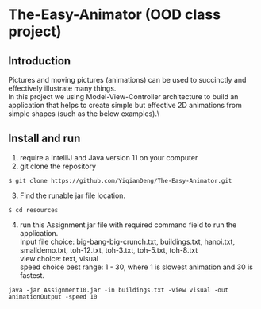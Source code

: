 # The-Easy-Animator (OOD class project)

## Introduction
Pictures and moving pictures (animations) can be used to succinctly and effectively illustrate many things.\
In this project we using Model-View-Controller architecture to build an application that helps to create simple but effective 2D animations from simple shapes (such as the below examples).\



## Install and run
1. require a IntelliJ and Java version 11 on your computer
2. git clone the repository
  ```
  $ git clone https://github.com/YiqianDeng/The-Easy-Animator.git
  ```
3. Find the runable jar file location.
  ```
  $ cd resources
  ```
4. run this Assignment.jar file with required command field to run the application. \
Input file choice: big-bang-big-crunch.txt, buildings.txt, hanoi.txt, smalldemo.txt, toh-12.txt, toh-3.txt, toh-5.txt, toh-8.txt\
view choice: text, visual\
speed choice best range: 1 - 30, where 1 is slowest animation and 30 is fastest.

  ```
  java -jar Assignment10.jar -in buildings.txt -view visual -out animationOutput -speed 10
  ```

